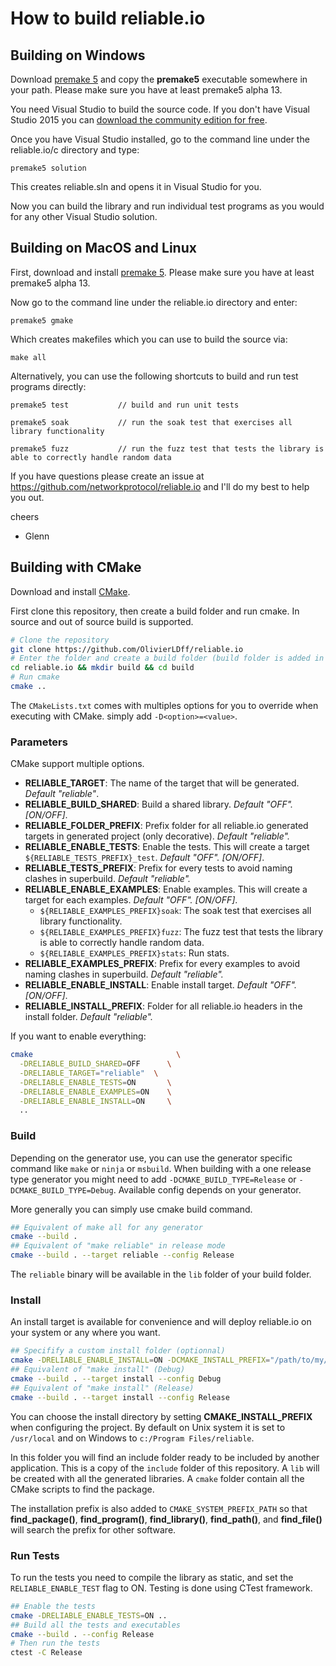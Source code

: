 How to build reliable.io
========================

## Building on Windows

Download [premake 5](https://premake.github.io/download.html) and copy the **premake5** executable somewhere in your path. Please make sure you have at least premake5 alpha 13.

You need Visual Studio to build the source code. If you don't have Visual Studio 2015 you can [download the community edition for free](https://www.visualstudio.com/en-us/downloads/download-visual-studio-vs.aspx).

Once you have Visual Studio installed, go to the command line under the reliable.io/c directory and type:

    premake5 solution

This creates reliable.sln and opens it in Visual Studio for you.

Now you can build the library and run individual test programs as you would for any other Visual Studio solution.

## Building on MacOS and Linux

First, download and install [premake 5](https://premake.github.io/download.html). Please make sure you have at least premake5 alpha 13.

Now go to the command line under the reliable.io directory and enter:

    premake5 gmake

Which creates makefiles which you can use to build the source via:

    make all

Alternatively, you can use the following shortcuts to build and run test programs directly:

    premake5 test           // build and run unit tests

    premake5 soak           // run the soak test that exercises all library functionality

    premake5 fuzz           // run the fuzz test that tests the library is able to correctly handle random data

If you have questions please create an issue at https://github.com/networkprotocol/reliable.io and I'll do my best to help you out.

cheers

 - Glenn

## Building with CMake

Download and install [CMake](https://cmake.org/).

First clone this repository, then create a build folder and run cmake. In source and out of source build is supported.

```bash
# Clone the repository
git clone https://github.com/OlivierLDff/reliable.io
# Enter the folder and create a build folder (build folder is added in .gitignore)
cd reliable.io && mkdir build && cd build
# Run cmake
cmake ..
```

The `CMakeLists.txt` comes with multiples options for you to override when executing with CMake. simply add `-D<option>=<value>`.

### Parameters

CMake support multiple options.

- **RELIABLE_TARGET**: The name of the target that will be generated. *Default "reliable"*.
- **RELIABLE_BUILD_SHARED**: Build a shared library. *Default "OFF". [ON/OFF]*.
- **RELIABLE_FOLDER_PREFIX**: Prefix folder for all reliable.io generated targets in generated project (only decorative). *Default "reliable".*
- **RELIABLE_ENABLE_TESTS**: Enable the tests. This will create a target `${RELIABLE_TESTS_PREFIX}_test`. *Default "OFF". [ON/OFF]*.
- **RELIABLE_TESTS_PREFIX**: Prefix for every tests to avoid naming clashes in superbuild. *Default "reliable".*
- **RELIABLE_ENABLE_EXAMPLES**: Enable examples. This will create a target for each examples. *Default "OFF". [ON/OFF]*.
  - `${RELIABLE_EXAMPLES_PREFIX}soak`: The soak test that exercises all library functionality.
  - `${RELIABLE_EXAMPLES_PREFIX}fuzz`: The fuzz test that tests the library is able to correctly handle random data.
  - `${RELIABLE_EXAMPLES_PREFIX}stats`: Run stats.
- **RELIABLE_EXAMPLES_PREFIX**: Prefix for every examples to avoid naming clashes in superbuild. *Default "reliable".*
- **RELIABLE_ENABLE_INSTALL**: Enable install target. *Default "OFF". [ON/OFF]*.
- **RELIABLE_INSTALL_PREFIX**: Folder for all reliable.io headers in the install folder. *Default "reliable".*

If you want to enable everything:

```bash
cmake                                \
  -DRELIABLE_BUILD_SHARED=OFF      \
  -DRELIABLE_TARGET="reliable"  \
  -DRELIABLE_ENABLE_TESTS=ON       \
  -DRELIABLE_ENABLE_EXAMPLES=ON    \
  -DRELIABLE_ENABLE_INSTALL=ON     \
  ..
```

### Build

Depending on the generator use, you can use the generator specific command like `make` or `ninja` or `msbuild`. When building with a one release type generator you might need to add `-DCMAKE_BUILD_TYPE=Release` or `-DCMAKE_BUILD_TYPE=Debug`. Available config depends on your generator.

More generally you can simply use cmake build command.

```bash
## Equivalent of make all for any generator
cmake --build .
## Equivalent of "make reliable" in release mode
cmake --build . --target reliable --config Release
```

The `reliable` binary will be available in the `lib` folder of your build folder.

### Install

An install target is available for convenience and will deploy reliable.io on your system or any where you want.

```bash
## Specifify a custom install folder (optionnal)
cmake -DRELIABLE_ENABLE_INSTALL=ON -DCMAKE_INSTALL_PREFIX="/path/to/my/install/dir" ..
## Equivalent of "make install" (Debug)
cmake --build . --target install --config Debug
## Equivalent of "make install" (Release)
cmake --build . --target install --config Release
```

You can choose the install directory by setting **CMAKE_INSTALL_PREFIX** when configuring the project. By default on Unix system it is set to `/usr/local` and on Windows to `c:/Program Files/reliable`.

In this folder you will find an include folder ready to be included by another application. This is a copy of the `include` folder of this repository. A `lib` will be created with all the generated libraries. A `cmake` folder contain all the CMake scripts to find the package.

The installation prefix is also added to `CMAKE_SYSTEM_PREFIX_PATH` so that **find_package()**, **find_program()**, **find_library()**, **find_path()**, and **find_file()** will search the prefix for other software.

### Run Tests

To run the tests you need to compile the library as static, and set the `RELIABLE_ENABLE_TEST` flag to ON. Testing is done using CTest framework.

```bash
## Enable the tests
cmake -DRELIABLE_ENABLE_TESTS=ON ..
## Build all the tests and executables
cmake --build . --config Release
# Then run the tests
ctest -C Release
```